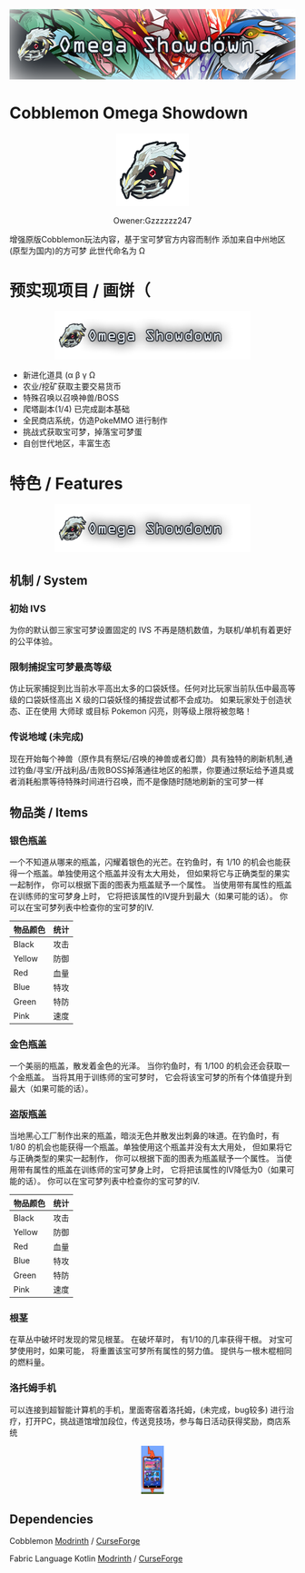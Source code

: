 <p align="center">
  <img src="https://raw.githubusercontent.com/gzzzzzz-247/Cobblemon-Omega-Showdown/refs/heads/main/bg2.png" />
</p>

# Cobblemon Omega Showdown

<p align="center">
  <img src="https://raw.githubusercontent.com/gzzzzzz-247/Cobblemon-Omega-Showdown/refs/heads/main/icon.png" />
</p>
<p align="center">
   Owener:Gzzzzzz247
</p>
增强原版Cobblemon玩法内容，基于宝可梦官方内容而制作
添加来自中州地区(原型为国内)的方可梦 此世代命名为 Ω

# 预实现项目 / 画饼（

<p align="center">
  <img src="https://raw.githubusercontent.com/gzzzzzz-247/Cobblemon-Omega-Showdown/refs/heads/main/title.png" height="85"/>
</p>

* 新进化道具 (α β γ Ω
* 农业/挖矿获取主要交易货币
* 特殊召唤以召唤神兽/BOSS
* 爬塔副本(1/4) 已完成副本基础
* 全民商店系统，仿造PokeMMO 进行制作
* 挑战式获取宝可梦，掉落宝可梦蛋
* 自创世代地区，丰富生态


# 特色 / Features

<p align="center">
  <img src="https://raw.githubusercontent.com/gzzzzzz-247/Cobblemon-Omega-Showdown/refs/heads/main/title.png" height="85"/>
</p>

## 机制 / System

### 初始 IVS
为你的默认御三家宝可梦设置固定的 IVS 不再是随机数值，为联机/单机有着更好的公平体验。

### 限制捕捉宝可梦最高等级
仿止玩家捕捉到比当前水平高出太多的口袋妖怪。任何对比玩家当前队伍中最高等级的口袋妖怪高出 X 级的口袋妖怪的捕捉尝试都不会成功。
如果玩家处于创造状态、正在使用 大师球 或目标 Pokemon 闪亮，则等级上限将被忽略！

### 传说地域 (未完成)
现在开始每个神兽（原作具有祭坛/召唤的神兽或者幻兽）具有独特的刷新机制,通过钓鱼/寻宝/开战利品/击败BOSS掉落通往地区的船票，你要通过祭坛给予道具或者消耗船票等待特殊时间进行召唤，而不是像随时随地刷新的宝可梦一样

## 物品类 / Items

### 银色瓶盖
一个不知道从哪来的瓶盖，闪耀着银色的光芒。在钓鱼时，有 1/10 的机会也能获得一个瓶盖。单独使用这个瓶盖并没有太大用处，
但如果将它与正确类型的果实一起制作，
你可以根据下面的图表为瓶盖赋予一个属性。
当使用带有属性的瓶盖在训练师的宝可梦身上时，
它将把该属性的IV提升到最大（如果可能的话）。
你可以在宝可梦列表中检查你的宝可梦的IV.

| 物品颜色   | 统计 |
|--------|----|
| Black  | 攻击 |
| Yellow | 防御 |
| Red    | 血量 |
| Blue   | 特攻 |
| Green  | 特防 |
| Pink   | 速度 |

### 金色瓶盖
一个美丽的瓶盖，散发着金色的光泽。
当你钓鱼时，有 1/100 的机会还会获取一个金瓶盖。
当将其用于训练师的宝可梦时，
它会将该宝可梦的所有个体值提升到最大（如果可能的话）。

### 盗版瓶盖
当地黑心工厂制作出来的瓶盖，暗淡无色并散发出刺鼻的味道。在钓鱼时，有 1/80 的机会也能获得一个瓶盖。单独使用这个瓶盖并没有太大用处，
但如果将它与正确类型的果实一起制作，
你可以根据下面的图表为瓶盖赋予一个属性。
当使用带有属性的瓶盖在训练师的宝可梦身上时，
它将把该属性的IV降低为0（如果可能的话）。
你可以在宝可梦列表中检查你的宝可梦的IV.

| 物品颜色   | 统计 |
|--------|----|
| Black  | 攻击 |
| Yellow | 防御 |
| Red    | 血量 |
| Blue   | 特攻 |
| Green  | 特防 |
| Pink   | 速度 |

### 根茎
在草丛中破坏时发现的常见根茎。
在破坏草时，
有1/10的几率获得干根。
对宝可梦使用时，如果可能，
将重置该宝可梦所有属性的努力值。
提供与一根木棍相同的燃料量。

### 洛托姆手机
可以连接到超智能计算机的手机，里面寄宿着洛托姆，(未完成，bug较多)
进行治疗，打开PC，挑战道馆增加段位，传送竞技场，参与每日活动获得奖励，商店系统

<p align="center">
  <img src="https://raw.githubusercontent.com/gzzzzzz-247/Cobblemon-Omega-Showdown/refs/heads/main/p1.png" height="85"/>
</p>

## Dependencies

Cobblemon [Modrinth](https://modrinth.com/mod/cobblemon) / [CurseForge](https://www.curseforge.com/minecraft/mc-mods/cobblemon)

Fabric Language Kotlin [Modrinth](https://modrinth.com/mod/fabric-language-kotlin) / [CurseForge](https://www.curseforge.com/minecraft/mc-mods/fabric-language-kotlin)
